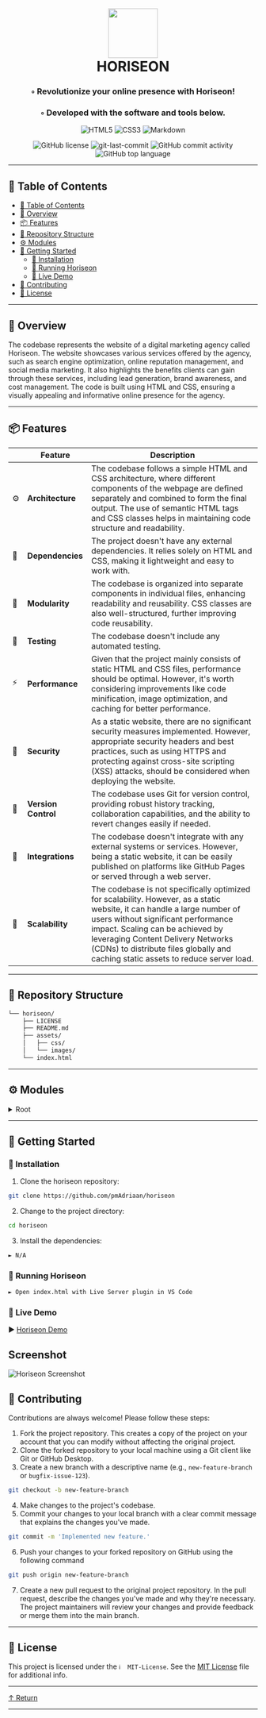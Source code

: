<div align="center">
<h1 align="center">
<img src="https://raw.githubusercontent.com/PKief/vscode-material-icon-theme/ec559a9f6bfd399b82bb44393651661b08aaf7ba/icons/folder-markdown-open.svg" width="100" />
<br>HORISEON</h1>
<h3>◦ Revolutionize your online presence with Horiseon!</h3>
<h3>◦ Developed with the software and tools below.</h3>

<p align="center">
<img src="https://img.shields.io/badge/HTML5-E34F26.svg?style&logo=HTML5&logoColor=white" alt="HTML5" />
<img src="https://img.shields.io/badge/CSS3-1572B6?style=&logo=css3&logoColor=white" alt="CSS3" />
<img src="https://img.shields.io/badge/Markdown-000000.svg?style&logo=Markdown&logoColor=white" alt="Markdown" />
</p>
<img src="https://img.shields.io/github/license/pmAdriaan/horiseon?style&color=5D6D7E" alt="GitHub license" />
<img src="https://img.shields.io/github/last-commit/pmAdriaan/horiseon?style&color=5D6D7E" alt="git-last-commit" />
<img src="https://img.shields.io/github/commit-activity/m/pmAdriaan/horiseon?style&color=5D6D7E" alt="GitHub commit activity" />
<img src="https://img.shields.io/github/languages/top/pmAdriaan/horiseon?style&color=5D6D7E" alt="GitHub top language" />
</div>

---

## 📖 Table of Contents
- [📖 Table of Contents](#-table-of-contents)
- [📍 Overview](#-overview)
- [📦 Features](#-features)
- [📂 Repository Structure](#-repository-structure)
- [⚙️ Modules](#-modules)
- [🚀 Getting Started](#-getting-started)
    - [🔧 Installation](#-installation)
    - [🤖 Running Horiseon](#-running-horiseon)
    - [🧪 Live Demo](#-live-demo)
- [🤝 Contributing](#-contributing)
- [📄 License](#-license)

---


## 📍 Overview

The codebase represents the website of a digital marketing agency called Horiseon. The website showcases various services offered by the agency, such as search engine optimization, online reputation management, and social media marketing. It also highlights the benefits clients can gain through these services, including lead generation, brand awareness, and cost management. The code is built using HTML and CSS, ensuring a visually appealing and informative online presence for the agency.

---

## 📦 Features

|    | Feature             | Description                                                                                                                               |
|----|---------------------|-------------------------------------------------------------------------------------------------------------------------------------------|
| ⚙️ | **Architecture**    | The codebase follows a simple HTML and CSS architecture, where different components of the webpage are defined separately and combined to form the final output. The use of semantic HTML tags and CSS classes helps in maintaining code structure and readability.       |               |
| 🔗 | **Dependencies**    | The project doesn't have any external dependencies. It relies solely on HTML and CSS, making it lightweight and easy to work with.                                                                     |
| 🧩 | **Modularity**      | The codebase is organized into separate components in individual files, enhancing readability and reusability. CSS classes are also well-structured, further improving code reusability.            |
| 🧪 | **Testing**         | The codebase doesn't include any automated testing.
| ⚡️ | **Performance**     | Given that the project mainly consists of static HTML and CSS files, performance should be optimal. However, it's worth considering improvements like code minification, image optimization, and caching for better performance. |
| 🔐 | **Security**        | As a static website, there are no significant security measures implemented. However, appropriate security headers and best practices, such as using HTTPS and protecting against cross-site scripting (XSS) attacks, should be considered when deploying the website.   |
| 🔀 | **Version Control** | The codebase uses Git for version control, providing robust history tracking, collaboration capabilities, and the ability to revert changes easily if needed.                                                          |
| 🔌 | **Integrations**    | The codebase doesn't integrate with any external systems or services. However, being a static website, it can be easily published on platforms like GitHub Pages or served through a web server.                    |
| 📶 | **Scalability**     | The codebase is not specifically optimized for scalability. However, as a static website, it can handle a large number of users without significant performance impact. Scaling can be achieved by leveraging Content Delivery Networks (CDNs) to distribute files globally and caching static assets to reduce server load.                  |

---


## 📂 Repository Structure

```sh
└── horiseon/
    ├── LICENSE
    ├── README.md
    ├── assets/
    │   ├── css/
    │   └── images/
    └── index.html
```


---

## ⚙️ Modules

<details closed><summary>Root</summary>

| File                                                                     | Summary                                                                                                                                                                                                                                                                                                 |
| ---                                                                      | ---                                                                                                                                                                                                                                                                                                     |
| [index.html](https://github.com/pmAdriaan/horiseon/blob/main/index.html) | The code is an HTML file that represents a webpage for a digital marketing agency called Horiseon. It includes a header with a navigation menu, sections for different services offered, a benefits sidebar, and a footer. It also includes meta tags, a favicon, and external stylesheets for styling. |

</details>

---

## 🚀 Getting Started

### 🔧 Installation

1. Clone the horiseon repository:
```sh
git clone https://github.com/pmAdriaan/horiseon
```

2. Change to the project directory:
```sh
cd horiseon
```

3. Install the dependencies:
```sh
► N/A
```

### 🤖 Running Horiseon

```sh
► Open index.html with Live Server plugin in VS Code
```

### 🧪 Live Demo
► [Horiseon Demo](https://pmadriaan.github.io/horiseon/)

## Screenshot

![Horiseon Screenshot](./assets/images/horiseon_demo_screenshot.png?raw=true "Horiseon")

## 🤝 Contributing

Contributions are always welcome! Please follow these steps:
1. Fork the project repository. This creates a copy of the project on your account that you can modify without affecting the original project.
2. Clone the forked repository to your local machine using a Git client like Git or GitHub Desktop.
3. Create a new branch with a descriptive name (e.g., `new-feature-branch` or `bugfix-issue-123`).
```sh
git checkout -b new-feature-branch
```
4. Make changes to the project's codebase.
5. Commit your changes to your local branch with a clear commit message that explains the changes you've made.
```sh
git commit -m 'Implemented new feature.'
```
6. Push your changes to your forked repository on GitHub using the following command
```sh
git push origin new-feature-branch
```
7. Create a new pull request to the original project repository. In the pull request, describe the changes you've made and why they're necessary.
The project maintainers will review your changes and provide feedback or merge them into the main branch.

---

## 📄 License

This project is licensed under the `ℹ️  MIT-License`. See the [MIT License](https://github.com/pmAdriaan/horiseon/blob/main/LICENSE) file for additional info.

---

[↑ Return](#Top)

---
